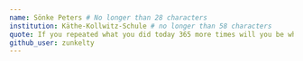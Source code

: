 ```yaml
---
name: Sönke Peters # No longer than 28 characters
institution: Käthe-Kollwitz-Schule # no longer than 58 characters
quote: If you repeated what you did today 365 more times will you be where you want to be next year? # no longer than 100 characters, avoid using quotes(") to guarantee the format remains the same.
github_user: zunkelty
---
```

